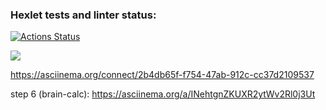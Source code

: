 ### Hexlet tests and linter status:
[![Actions Status](https://github.com/JanGodar/python-project-49/workflows/hexlet-check/badge.svg)](https://github.com/JanGodar/python-project-49/actions)

<a href="https://codeclimate.com/github/JanGodar/python-project-49/maintainability"><img src="https://api.codeclimate.com/v1/badges/cca643fa213af6671033/maintainability" /></a>

https://asciinema.org/connect/2b4db65f-f754-47ab-912c-cc37d2109537

step 6 (brain-calc): https://asciinema.org/a/INehtgnZKUXR2ytWv2Rl0j3Ut


